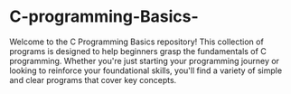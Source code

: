 # C-programming-Basics-
Welcome to the C Programming Basics repository! This collection of programs is designed to help beginners grasp the fundamentals of C programming. Whether you're just starting your programming journey or looking to reinforce your foundational skills, you'll find a variety of simple and clear programs that cover key concepts.
